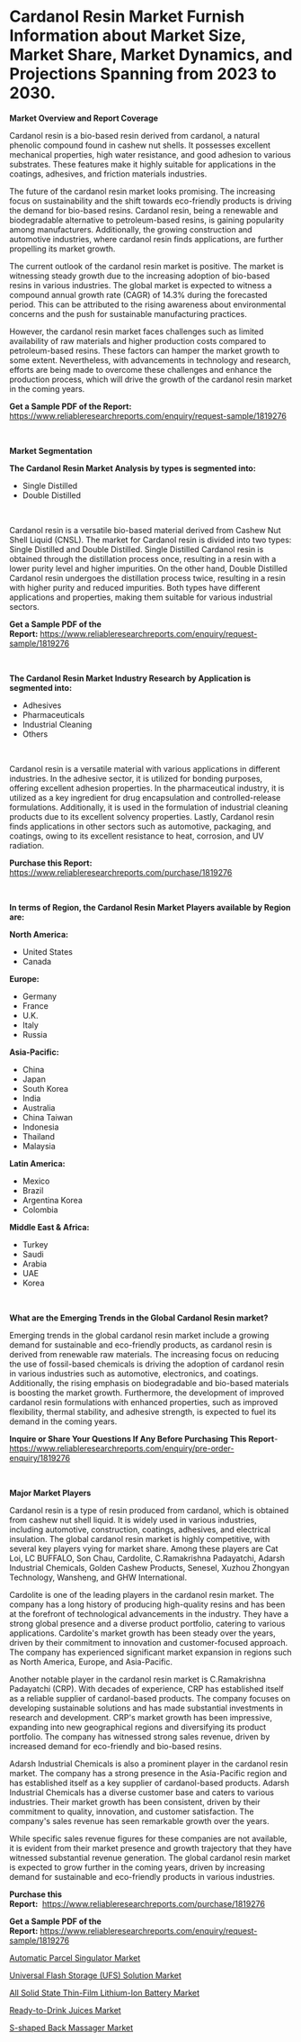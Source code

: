 <p><h1>Cardanol Resin Market Furnish Information about Market Size, Market Share, Market Dynamics, and Projections Spanning from 2023 to 2030.</h1></p><p><strong>Market Overview and Report Coverage</strong></p>
<p><p>Cardanol resin is a bio-based resin derived from cardanol, a natural phenolic compound found in cashew nut shells. It possesses excellent mechanical properties, high water resistance, and good adhesion to various substrates. These features make it highly suitable for applications in the coatings, adhesives, and friction materials industries.</p><p>The future of the cardanol resin market looks promising. The increasing focus on sustainability and the shift towards eco-friendly products is driving the demand for bio-based resins. Cardanol resin, being a renewable and biodegradable alternative to petroleum-based resins, is gaining popularity among manufacturers. Additionally, the growing construction and automotive industries, where cardanol resin finds applications, are further propelling its market growth.</p><p>The current outlook of the cardanol resin market is positive. The market is witnessing steady growth due to the increasing adoption of bio-based resins in various industries. The global market is expected to witness a compound annual growth rate (CAGR) of 14.3% during the forecasted period. This can be attributed to the rising awareness about environmental concerns and the push for sustainable manufacturing practices.</p><p>However, the cardanol resin market faces challenges such as limited availability of raw materials and higher production costs compared to petroleum-based resins. These factors can hamper the market growth to some extent. Nevertheless, with advancements in technology and research, efforts are being made to overcome these challenges and enhance the production process, which will drive the growth of the cardanol resin market in the coming years.</p></p>
<p><strong>Get a Sample PDF of the Report:</strong> <a href="https://www.reliableresearchreports.com/enquiry/request-sample/1819276">https://www.reliableresearchreports.com/enquiry/request-sample/1819276</a></p>
<p>&nbsp;</p>
<p><strong>Market Segmentation</strong></p>
<p><strong>The Cardanol Resin Market Analysis by types is segmented into:</strong></p>
<p><ul><li>Single Distilled</li><li>Double Distilled</li></ul></p>
<p>&nbsp;</p>
<p><p>Cardanol resin is a versatile bio-based material derived from Cashew Nut Shell Liquid (CNSL). The market for Cardanol resin is divided into two types: Single Distilled and Double Distilled. Single Distilled Cardanol resin is obtained through the distillation process once, resulting in a resin with a lower purity level and higher impurities. On the other hand, Double Distilled Cardanol resin undergoes the distillation process twice, resulting in a resin with higher purity and reduced impurities. Both types have different applications and properties, making them suitable for various industrial sectors.</p></p>
<p><strong>Get a Sample PDF of the Report:</strong>&nbsp;<a href="https://www.reliableresearchreports.com/enquiry/request-sample/1819276">https://www.reliableresearchreports.com/enquiry/request-sample/1819276</a></p>
<p>&nbsp;</p>
<p><strong>The Cardanol Resin Market Industry Research by Application is segmented into:</strong></p>
<p><ul><li>Adhesives</li><li>Pharmaceuticals</li><li>Industrial Cleaning</li><li>Others</li></ul></p>
<p>&nbsp;</p>
<p><p>Cardanol resin is a versatile material with various applications in different industries. In the adhesive sector, it is utilized for bonding purposes, offering excellent adhesion properties. In the pharmaceutical industry, it is utilized as a key ingredient for drug encapsulation and controlled-release formulations. Additionally, it is used in the formulation of industrial cleaning products due to its excellent solvency properties. Lastly, Cardanol resin finds applications in other sectors such as automotive, packaging, and coatings, owing to its excellent resistance to heat, corrosion, and UV radiation.</p></p>
<p><strong>Purchase this Report:</strong>&nbsp; <a href="https://www.reliableresearchreports.com/purchase/1819276">https://www.reliableresearchreports.com/purchase/1819276</a></p>
<p>&nbsp;</p>
<p><strong>In terms of Region, the Cardanol Resin Market Players available by Region are:</strong></p>
<p>
    <p> <strong> North America: </strong>
        <ul>
            <li>United States</li>
            <li>Canada</li>
        </ul>
        </p> 
    <p> <strong> Europe: </strong>
        <ul>
            <li>Germany</li>
            <li>France</li>
            <li>U.K.</li>
            <li>Italy</li>
            <li>Russia</li>
        </ul>
        </p> 
    <p> <strong> Asia-Pacific: </strong>
        <ul>
            <li>China</li>
            <li>Japan</li>
            <li>South Korea</li>
            <li>India</li>
            <li>Australia</li>
            <li>China Taiwan</li>
            <li>Indonesia</li>
            <li>Thailand</li>
            <li>Malaysia</li>
        </ul>
        </p> 
    <p> <strong> Latin America: </strong>
        <ul>
            <li>Mexico</li>
            <li>Brazil</li>
            <li>Argentina Korea</li>
            <li>Colombia</li>
        </ul>
        </p> 
    <p> <strong> Middle East & Africa: </strong>
        <ul>
            <li>Turkey</li>
            <li>Saudi</li>
            <li>Arabia</li>
            <li>UAE</li>
            <li>Korea</li>
        </ul>
    </p>
    </p>
<p>&nbsp;</p>
<p><strong>What are the Emerging Trends in the Global Cardanol Resin market?</strong></p>
<p><p>Emerging trends in the global cardanol resin market include a growing demand for sustainable and eco-friendly products, as cardanol resin is derived from renewable raw materials. The increasing focus on reducing the use of fossil-based chemicals is driving the adoption of cardanol resin in various industries such as automotive, electronics, and coatings. Additionally, the rising emphasis on biodegradable and bio-based materials is boosting the market growth. Furthermore, the development of improved cardanol resin formulations with enhanced properties, such as improved flexibility, thermal stability, and adhesive strength, is expected to fuel its demand in the coming years.</p></p>
<p><strong>Inquire or Share Your Questions If Any Before Purchasing This Report</strong>- <a href="https://www.reliableresearchreports.com/enquiry/pre-order-enquiry/1819276">https://www.reliableresearchreports.com/enquiry/pre-order-enquiry/1819276</a></p>
<p>&nbsp;</p>
<p><strong>Major Market Players</strong></p>
<p><p>Cardanol resin is a type of resin produced from cardanol, which is obtained from cashew nut shell liquid. It is widely used in various industries, including automotive, construction, coatings, adhesives, and electrical insulation. The global cardanol resin market is highly competitive, with several key players vying for market share. Among these players are Cat Loi, LC BUFFALO, Son Chau, Cardolite, C.Ramakrishna Padayatchi, Adarsh Industrial Chemicals, Golden Cashew Products, Senesel, Xuzhou Zhongyan Technology, Wansheng, and GHW International.</p><p>Cardolite is one of the leading players in the cardanol resin market. The company has a long history of producing high-quality resins and has been at the forefront of technological advancements in the industry. They have a strong global presence and a diverse product portfolio, catering to various applications. Cardolite's market growth has been steady over the years, driven by their commitment to innovation and customer-focused approach. The company has experienced significant market expansion in regions such as North America, Europe, and Asia-Pacific.</p><p>Another notable player in the cardanol resin market is C.Ramakrishna Padayatchi (CRP). With decades of experience, CRP has established itself as a reliable supplier of cardanol-based products. The company focuses on developing sustainable solutions and has made substantial investments in research and development. CRP's market growth has been impressive, expanding into new geographical regions and diversifying its product portfolio. The company has witnessed strong sales revenue, driven by increased demand for eco-friendly and bio-based resins.</p><p>Adarsh Industrial Chemicals is also a prominent player in the cardanol resin market. The company has a strong presence in the Asia-Pacific region and has established itself as a key supplier of cardanol-based products. Adarsh Industrial Chemicals has a diverse customer base and caters to various industries. Their market growth has been consistent, driven by their commitment to quality, innovation, and customer satisfaction. The company's sales revenue has seen remarkable growth over the years.</p><p>While specific sales revenue figures for these companies are not available, it is evident from their market presence and growth trajectory that they have witnessed substantial revenue generation. The global cardanol resin market is expected to grow further in the coming years, driven by increasing demand for sustainable and eco-friendly products in various industries.</p></p>
<p><strong>Purchase this Report:</strong>&nbsp;&nbsp;<a href="https://www.reliableresearchreports.com/purchase/1819276">https://www.reliableresearchreports.com/purchase/1819276</a></p>
<p></p>
<p><strong>Get a Sample PDF of the Report:</strong>&nbsp;<a href="https://www.reliableresearchreports.com/enquiry/request-sample/1819276">https://www.reliableresearchreports.com/enquiry/request-sample/1819276</a></p>
<p><p><a href="https://medium.com/@hazelbrakus/automatic-parcel-singulator-market-size-and-market-trends-complete-industry-overview-2023-to-2030-7e203b560ed6">Automatic Parcel Singulator Market</a></p><p><a href="https://medium.com/@henrykihn/universal-flash-storage-ufs-solution-market-outlook-industry-overview-and-forecast-2023-to-1411cd2215a4">Universal Flash Storage (UFS) Solution Market</a></p><p><a href="https://medium.com/@beaugrant15/all-solid-state-thin-film-lithium-ion-battery-market-insight-market-trends-growth-forecasted-45e7c15fe81c">All Solid State Thin-Film Lithium-Ion Battery Market</a></p><p><a href="https://medium.com/@damionrunte/ready-to-drink-juices-market-share-evolution-and-market-growth-trends-2023-2030-8d90a0e378dd">Ready-to-Drink Juices Market</a></p><p><a href="https://medium.com/@barttrantow2023/s-shaped-back-massager-market-size-reveals-the-best-marketing-channels-in-global-industry-a8d84a900842">S-shaped Back Massager Market</a></p></p>